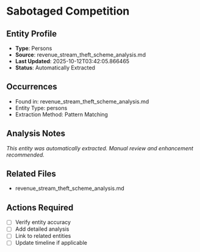 # Sabotaged Competition

## Entity Profile
- **Type**: Persons
- **Source**: revenue_stream_theft_scheme_analysis.md
- **Last Updated**: 2025-10-12T03:42:05.866465
- **Status**: Automatically Extracted

## Occurrences
- Found in: revenue_stream_theft_scheme_analysis.md
- Entity Type: persons
- Extraction Method: Pattern Matching

## Analysis Notes
*This entity was automatically extracted. Manual review and enhancement recommended.*

## Related Files
- revenue_stream_theft_scheme_analysis.md

## Actions Required
- [ ] Verify entity accuracy
- [ ] Add detailed analysis
- [ ] Link to related entities
- [ ] Update timeline if applicable

